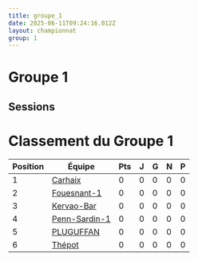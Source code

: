 ```yaml
---
title: groupe_1
date: 2025-06-11T09:24:16.012Z
layout: championnat
group: 1
---
```


# Groupe 1

## Sessions


# Classement du Groupe 1

| Position | Équipe | Pts | J | G | N | P  |
|----------|--------|-----|---|-----|-----|-----|
| 1 | [Carhaix](/teams/Carhaix) | 0 | 0 | 0 | 0 | 0 |
| 2 | [Fouesnant-1](/teams/Fouesnant-1) | 0 | 0 | 0 | 0 | 0 |
| 3 | [Kervao-Bar](/teams/Kervao-Bar) | 0 | 0 | 0 | 0 | 0 |
| 4 | [Penn-Sardin-1](/teams/Penn-Sardin-1) | 0 | 0 | 0 | 0 | 0 |
| 5 | [PLUGUFFAN](/teams/PLUGUFFAN) | 0 | 0 | 0 | 0 | 0 |
| 6 | [Thépot](/teams/Thépot) | 0 | 0 | 0 | 0 | 0 |